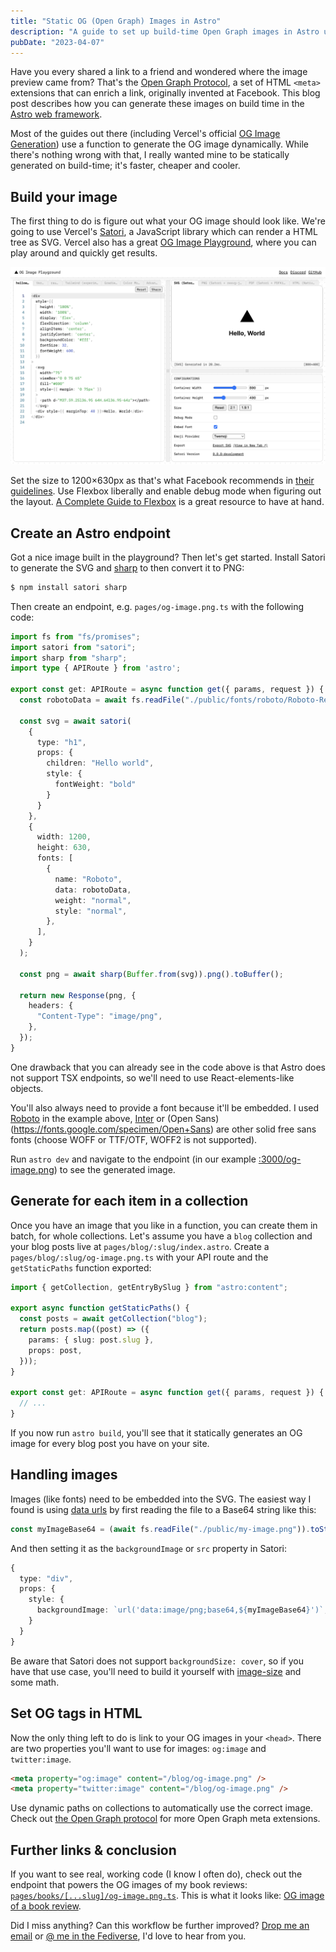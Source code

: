 ```yaml
---
title: "Static OG (Open Graph) Images in Astro"
description: "A guide to set up build-time Open Graph images in Astro using Satori, sharp and Astro endpoints."
pubDate: "2023-04-07"
---
```


Have you every shared a link to a friend and wondered where the image preview 
came from?
That's the [Open Graph Protocol](https://ogp.me/), a set of HTML `<meta>` 
extensions that can enrich a link, originally invented at Facebook.
This blog post describes how you can generate these images on build time in 
the [Astro web framework](https://astro.build).

Most of the guides out there (including Vercel's official [OG Image Generation](https://vercel.com/docs/concepts/functions/edge-functions/og-image-generation)) 
use a function to generate the OG image dynamically.
While there's nothing wrong with that, I really wanted mine to be statically
generated on build-time; it's faster, cheaper and cooler.

## Build your image

The first thing to do is figure out what your OG image should look like.
We're going to use Vercel's [Satori](https://github.com/vercel/satori), a 
JavaScript library which can render a HTML tree as SVG.
Vercel also has a great [OG Image Playground](https://og-playground.vercel.app/), 
where you can play around and quickly get results.

![A screenshot of the OG Image Playground showing a code editor on the left and a preview and some settings on the right.](./_og-image-playground.png)

Set the size to 1200&times;630px as that's what Facebook 
recommends in [their guidelines](https://developers.facebook.com/docs/sharing/webmasters/images/).
Use Flexbox liberally and enable debug mode when figuring out the layout.
[A Complete Guide to Flexbox](https://css-tricks.com/snippets/css/a-guide-to-flexbox/) 
is a great resource to have at hand.

## Create an Astro endpoint

Got a nice image built in the playground? Then let's get started.
Install Satori to generate the SVG and [sharp](https://github.com/lovell/sharp) 
to then convert it to PNG:

```sh
$ npm install satori sharp
```

Then create an endpoint, e.g. `pages/og-image.png.ts` with the following code:

```typescript
import fs from "fs/promises";
import satori from "satori";
import sharp from "sharp";
import type { APIRoute } from 'astro';

export const get: APIRoute = async function get({ params, request }) {
  const robotoData = await fs.readFile("./public/fonts/roboto/Roboto-Regular.ttf");

  const svg = await satori(
    { 
      type: "h1", 
      props: { 
        children: "Hello world", 
        style: { 
          fontWeight: "bold" 
        }
      }
    },
    {
      width: 1200,
      height: 630,
      fonts: [
        {
          name: "Roboto",
          data: robotoData,
          weight: "normal",
          style: "normal",
        },
      ],
    }
  );

  const png = await sharp(Buffer.from(svg)).png().toBuffer();

  return new Response(png, {
    headers: {
      "Content-Type": "image/png",
    },
  });
}
```

One drawback that you can already see in the code above is that Astro does not support TSX endpoints, so we'll need to use React-elements-like objects.

You'll also always need to provide a font because it'll be embedded.
I used [Roboto](https://fonts.google.com/specimen/Roboto) in the example above,
[Inter](https://rsms.me/inter/) or (Open Sans)(https://fonts.google.com/specimen/Open+Sans) 
are other solid free sans fonts (choose WOFF or TTF/OTF, WOFF2 is not supported).

Run `astro dev` and navigate to the endpoint (in our example [:3000/og-image.png](http://localhost:3000/og-image.png))
to see the generated image.

## Generate for each item in a collection

Once you have an image that you like in a function, you can create them in 
batch, for whole collections. 
Let's assume you have a `blog` collection and your blog posts live at `pages/blog/:slug/index.astro`.
Create a `pages/blog/:slug/og-image.png.ts` with your API route and the `getStaticPaths` function exported:

```typescript
import { getCollection, getEntryBySlug } from "astro:content";

export async function getStaticPaths() {
  const posts = await getCollection("blog");
  return posts.map((post) => ({
    params: { slug: post.slug },
    props: post,
  }));
}

export const get: APIRoute = async function get({ params, request }) {
  // ...
}
```

If you now run `astro build`, you'll see that it statically generates an OG image for every blog post you have on your site.

## Handling images

Images (like fonts) need to be embedded into the SVG. 
The easiest way I found is using [data urls](https://developer.mozilla.org/en-US/docs/Web/HTTP/Basics_of_HTTP/Data_URLs)
by first reading the file to a Base64 string like this:

```typescript
const myImageBase64 = (await fs.readFile("./public/my-image.png")).toString("base64");
```

And then setting it as the `backgroundImage` or `src` property in Satori:
```typescript
{
  type: "div",
  props: {
    style: {
      backgroundImage: `url('data:image/png;base64,${myImageBase64}')`,
    }
  }
}
```

Be aware that Satori does not support `backgroundSize: cover`, so if you have 
that use case, you'll need to build it yourself with [image-size](https://github.com/image-size/image-size) and some math.

## Set OG tags in HTML

Now the only thing left to do is link to your OG images in your `<head>`.
There are two properties you'll want to use for images: `og:image` and 
`twitter:image`.

```html
<meta property="og:image" content="/blog/og-image.png" />
<meta property="twitter:image" content="/blog/og-image.png" />
```

Use dynamic paths on collections to automatically use the correct image.
Check out [the Open Graph protocol](https://ogp.me/) for more Open Graph meta 
extensions.

## Further links & conclusion

If you want to see real, working code (I know I often do), check out the endpoint
that powers the OG images of my book reviews:
[`pages/books/[...slug]/og-image.png.ts`](https://github.com/bahlo/arne.me/blob/main/src/pages/books/%5B...slug%5D/og-image.png.ts). 
This is what it looks like: [OG image of a book review](/books/the-design-of-everyday-things/og-image.png).

Did I miss anything? Can this workflow be further improved?
[Drop me an email](mailto:hey@arne.me) or [@ me in the Fediverse](https://spezi.social/@arne), 
I'd love to hear from you.
